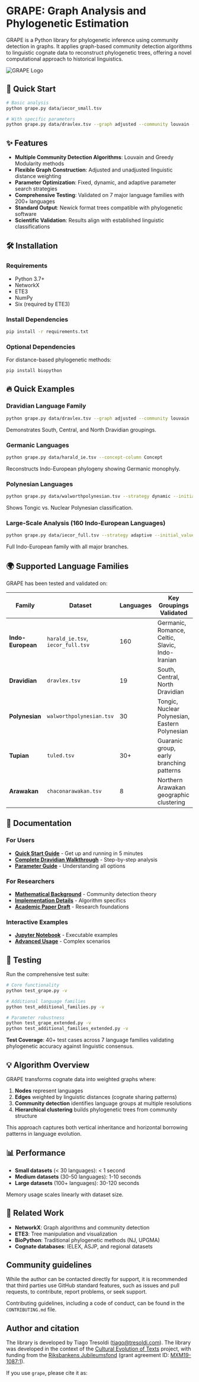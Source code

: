 # GRAPE: Graph Analysis and Phylogenetic Estimation

GRAPE is a Python library for phylogenetic inference using community detection in graphs. It applies graph-based community detection algorithms to linguistic cognate data to reconstruct phylogenetic trees, offering a novel computational approach to historical linguistics.

![GRAPE Logo](docs/grape_logo_small.png)

## 🚀 Quick Start

```bash
# Basic analysis
python grape.py data/iecor_small.tsv

# With specific parameters  
python grape.py data/dravlex.tsv --graph adjusted --community louvain --strategy fixed --initial_value 0.5
```

## ✨ Features

- **Multiple Community Detection Algorithms**: Louvain and Greedy Modularity methods
- **Flexible Graph Construction**: Adjusted and unadjusted linguistic distance weighting
- **Parameter Optimization**: Fixed, dynamic, and adaptive parameter search strategies  
- **Comprehensive Testing**: Validated on 7 major language families with 200+ languages
- **Standard Output**: Newick format trees compatible with phylogenetic software
- **Scientific Validation**: Results align with established linguistic classifications

## 🛠️ Installation

### Requirements

- Python 3.7+
- NetworkX
- ETE3
- NumPy
- Six (required by ETE3)

### Install Dependencies

```bash
pip install -r requirements.txt
```

### Optional Dependencies

For distance-based phylogenetic methods:
```bash
pip install biopython
```

## 🔥 Quick Examples

### Dravidian Language Family
```bash  
python grape.py data/dravlex.tsv --graph adjusted --community louvain
```
Demonstrates South, Central, and North Dravidian groupings.

### Germanic Languages
```bash
python grape.py data/harald_ie.tsv --concept-column Concept
```
Reconstructs Indo-European phylogeny showing Germanic monophyly.

### Polynesian Languages
```bash
python grape.py data/walworthpolynesian.tsv --strategy dynamic --initial_value 0.6
```
Shows Tongic vs. Nuclear Polynesian classification.

### Large-Scale Analysis (160 Indo-European Languages)
```bash
python grape.py data/iecor_full.tsv --strategy adaptive --initial_value 0.2
```
Full Indo-European family with all major branches.

## 🌍 Supported Language Families

GRAPE has been tested and validated on:

| Family | Dataset | Languages | Key Groupings Validated |
|--------|---------|-----------|------------------------|
| **Indo-European** | `harald_ie.tsv`, `iecor_full.tsv` | 160 | Germanic, Romance, Celtic, Slavic, Indo-Iranian |
| **Dravidian** | `dravlex.tsv` | 19 | South, Central, North Dravidian |
| **Polynesian** | `walworthpolynesian.tsv` | 30 | Tongic, Nuclear Polynesian, Eastern Polynesian |
| **Tupian** | `tuled.tsv` | 30+ | Guaranic group, early branching patterns |
| **Arawakan** | `chaconarawakan.tsv` | 8 | Northern Arawakan geographic clustering |

## 📖 Documentation

### For Users
- [**Quick Start Guide**](docs/user_guide/quickstart.md) - Get up and running in 5 minutes
- [**Complete Dravidian Walkthrough**](docs/examples/dravidian_walkthrough.md) - Step-by-step analysis
- [**Parameter Guide**](docs/user_guide/parameters.md) - Understanding all options

### For Researchers  
- [**Mathematical Background**](docs/technical/mathematical_background.md) - Community detection theory
- [**Implementation Details**](docs/technical/implementation.md) - Algorithm specifics
- [**Academic Paper Draft**](docs/academic/grape_paper.md) - Research foundations

### Interactive Examples
- [**Jupyter Notebook**](docs/examples/grape_analysis.ipynb) - Executable examples
- [**Advanced Usage**](docs/examples/advanced_usage.md) - Complex scenarios

## 🧪 Testing

Run the comprehensive test suite:

```bash
# Core functionality
python test_grape.py -v

# Additional language families  
python test_additional_families.py -v

# Parameter robustness
python test_grape_extended.py -v
python test_additional_families_extended.py -v
```

**Test Coverage**: 40+ test cases across 7 language families validating phylogenetic accuracy against linguistic consensus.

## 💡 Algorithm Overview

GRAPE transforms cognate data into weighted graphs where:
1. **Nodes** represent languages
2. **Edges** weighted by linguistic distances (cognate sharing patterns)
3. **Community detection** identifies language groups at multiple resolutions
4. **Hierarchical clustering** builds phylogenetic trees from community structure

This approach captures both vertical inheritance and horizontal borrowing patterns in language evolution.

## 📊 Performance

- **Small datasets** (< 30 languages): < 1 second
- **Medium datasets** (30-50 languages): 1-10 seconds  
- **Large datasets** (100+ languages): 30-120 seconds

Memory usage scales linearly with dataset size.

## 🔗 Related Work

- **NetworkX**: Graph algorithms and community detection
- **ETE3**: Tree manipulation and visualization  
- **BioPython**: Traditional phylogenetic methods (NJ, UPGMA)
- **Cognate databases**: IELEX, ASJP, and regional datasets

## Community guidelines

While the author can be contacted directly for support, it is recommended that
third parties use GitHub standard features, such as issues and pull requests, to
contribute, report problems, or seek support.

Contributing guidelines, including a code of conduct, can be found in the
`CONTRIBUTING.md` file.

## Author and citation

The library is developed by Tiago Tresoldi (tiago@tresoldi.com). The library was developed in the context of
the [Cultural Evolution of Texts](https://github.com/evotext/) project, with funding from the
[Riksbankens Jubileumsfond](https://www.rj.se/) (grant agreement ID:
[MXM19-1087:1](https://www.rj.se/en/anslag/2019/cultural-evolution-of-texts/)).

If you use `grape`, please cite it as:
